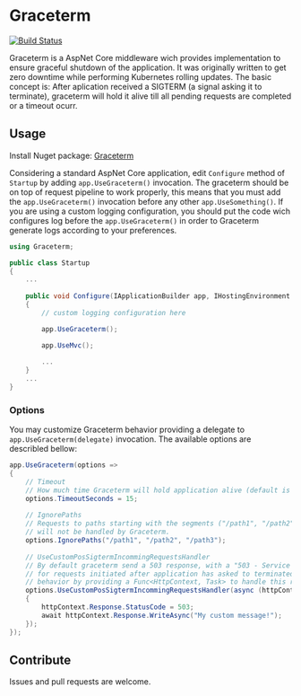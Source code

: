 # Graceterm 
[![Build Status](https://travis-ci.org/mnconsulting/graceterm.svg?branch=master)](https://travis-ci.org/mnconsulting/graceterm)

Graceterm is a AspNet Core middleware wich provides implementation to ensure graceful shutdown of the application. 
It was originally written to get zero downtime while performing Kubernetes rolling updates.
The basic concept is: After aplication received a SIGTERM (a signal asking it to terminate), graceterm will hold it alive till all pending requests are completed or a timeout ocurr.

## Usage

Install Nuget package: [Graceterm](https://www.nuget.org/packages/Graceterm/)

Considering a standard AspNet Core application, edit `Configure` method of `Startup` by adding `app.UseGraceterm()` invocation. The graceterm should be on top of request pipeline to work properly, this means that you must add the `app.UseGraceterm()` invocation before any other `app.UseSomething()`.
If you are using a custom logging configuration, you should put the code wich configures log before the `app.UseGraceterm()` in order to Graceterm generate logs according to your preferences.

```cs
using Graceterm;

public class Startup
{
    ...
    
    public void Configure(IApplicationBuilder app, IHostingEnvironment env, ...)
    {
        // custom logging configuration here

        app.UseGraceterm();

        app.UseMvc();
        
        ...
    }
    ...
}
```
### Options

You may customize Graceterm behavior providing a delegate to `app.UseGraceterm(delegate)` invocation. The available options are describled bellow:

```cs
app.UseGraceterm(options => 
{
    // Timeout
    // How much time Graceterm will hold application alive (default is 60 seconds)
    options.TimeoutSeconds = 15; 
    
    // IgnorePaths
    // Requests to paths starting with the segments ("/path1", "/path2" and "/path3") 
    // will not be handled by Graceterm.
    options.IgnorePaths("/path1", "/path2", "/path3");
    
    // UseCustomPosSigtermIncommingRequestsHandler
    // By default graceterm send a 503 response, with a "503 - Service unavailable" text body 
    // for requests initiated after application has asked to terminated. You may modify this
    // behavior by providing a Func<HttpContext, Task> to handle this requests.    
    options.UseCustomPosSigtermIncommingRequestsHandler(async (httpContext) =>
    {
        httpContext.Response.StatusCode = 503;
        await httpContext.Response.WriteAsync("My custom message!");
    });
});
```

## Contribute

Issues and pull requests are welcome.
